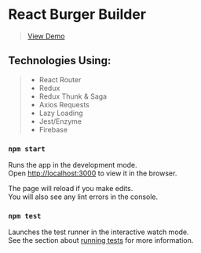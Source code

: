 # React Burger Builder

> [View Demo](https://my-burger-backend.firebaseapp.com/)

## Technologies Using:

> - React Router
> - Redux
> - Redux Thunk & Saga
> - Axios Requests
> - Lazy Loading
> - Jest/Enzyme
> - Firebase

### `npm start`

Runs the app in the development mode.<br>
Open [http://localhost:3000](http://localhost:3000) to view it in the browser.

The page will reload if you make edits.<br>
You will also see any lint errors in the console.

### `npm test`

Launches the test runner in the interactive watch mode.<br>
See the section about [running tests](https://facebook.github.io/create-react-app/docs/running-tests) for more information.
